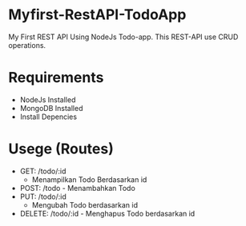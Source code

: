 # Myfirst-RestAPI-TodoApp
My First REST API Using NodeJs Todo-app. This REST-API use CRUD operations.

# Requirements
- NodeJs Installed
- MongoDB Installed
- Install Depencies

# Usege (Routes)
-    GET: /todo/:id
        - Menampilkan Todo Berdasarkan id
-   POST: /todo
        - Menambahkan Todo
-    PUT: /todo/:id
        - Mengubah Todo berdasarkan id
- DELETE: /todo/:id
        - Menghapus Todo berdasarkan id
